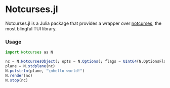 # Notcurses.jl

Notcurses.jl is a Julia package that provides a wrapper over [notcurses](https://github.com/dankamongmen/notcurses), the most blingful TUI library.

### Usage

```julia
import Notcurses as N

nc = N.NotcursesObject(; opts = N.Options(; flags = UInt64(N.OptionsFlags.CLI_MODE | N.OptionsFlags.SUPPRESS_BANNERS)))
plane = N.stdplane(nc)
N.putstrln(plane, "\nhello world!")
N.render(nc)
N.stop(nc)
```
